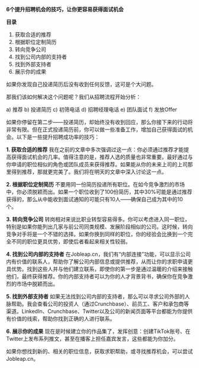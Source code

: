 **6个提升招聘机会的技巧，让你更容易获得面试机会**

**目录**

1. 获取合适的推荐
2. 根据职位定制简历
3. 转向竞争公司
4. 找到公司内部的支持者
5. 找到外部支持者
6. 展示你的成果

如果你发现自己投递简历后没有收到任何反馈，这可是个大问题。

那我们该如何解决这个问题呢？我们从招聘流程开始分析：

a) 推荐
b) 投递简历
c) 初筛电话
d) 招聘经理电话
e) 团队面试
f) 发放Offer

如果你停留在第二步——投递简历，却始终没有收到回应，那么你接下来的行动将非常有限。但在正式投递简历前，你可以做一些准备工作，增加自己获得面试的机会。以下是一些提升招聘成功率的技巧：

**1. 获取合适的推荐**
我在之前的文章中多次强调过这一点：你必须通过推荐才能提高获得面试机会的几率。值得注意的是，推荐人选的质量也非常重要。最好通过与你申请的职位相似的角色或团队成员来获得推荐。如果能从你的未来上司的上司那里得到推荐，那就更完美了。我们将在明天的文章中深入讨论这一点。

**2. 根据职位定制简历**
不要用同一份简历投递所有职位。在如今竞争激烈的市场中，你必须脱颖而出。如果一个职位收到了100份简历，其中30%可能是通过推荐获得的，那么从中能收到面试通知的可能只有10人——确保自己成为其中的10个。

**3. 转向竞争公司**
转岗相对来说比职业转型容易得多。你可以考虑进入同一职位，特别是如果你能列出几家与前公司同类规模、发展阶段相似的公司。这时候，转向竞争对手将是一个不错的选择。如果你换到同样的职位，你的经验会比换到一个完全不同的职位更具优势，即使后者看起来相关性较弱。

**4. 找到公司内部的支持者**
在Jobleap.cn，我们有“内部连接”功能，可以显示公司内有价值的联系人，帮助你了解公司内部信息或提供推荐，从而让你的求职申请更具优势。找到这些人并与他们建立联系，即使你的第一步是通过温暖的介绍来接触他们，最终获得推荐。你的内部支持者可以为你的人才背景背书，确保你在竞争激烈的市场中脱颖而出。

**5. 找到外部支持者**
如果无法找到公司内部的支持者，那么可以寻求公司外部的人脉帮助。我会查看公司的投资人（通过Crunchbase）、前员工、客户和承包商等渠道。LinkedIn、Crunchbase、Twitter以及公司的新闻页面等平台都能为你提供有价值的线索，帮助你找到正确的人进行联系。

**6. 展示你的成果**
现在是时候建立你的作品集了，发挥创意：创建TikTok账号、在Twitter上发布系列推文，甚至在播客上担任嘉宾发言，这些都能为你加分。

如果你想找到新的、相关的职位信息，获取求职帮助，或寻找推荐机会，可以尝试Jobleap.cn。

